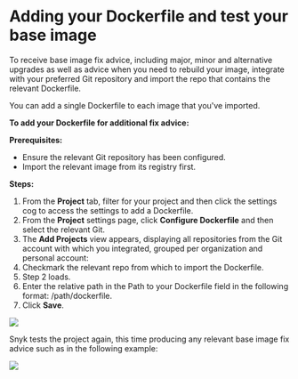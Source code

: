 # Adding your Dockerfile and test your base image

To receive base image fix advice, including major, minor and alternative upgrades as well as advice when you need to rebuild your image, integrate with your preferred Git repository and import the repo that contains the relevant Dockerfile.

You can add a single Dockerfile to each image that you've imported.

**To add your Dockerfile for additional fix advice:**

**Prerequisites:**

* Ensure the relevant Git repository has been configured.
* Import the relevant image from its registry first.

**Steps:**

1. From the **Project** tab, filter for your project and then click the settings cog to access the settings to add a Dockerfile.
2. From the **Project** settings page, click **Configure Dockerfile** and then select the relevant Git.
3. The **Add Projects** view appears, displaying all repositories from the Git account with which you integrated, grouped per organization and personal account:
4. Checkmark the relevant repo from which to import the Dockerfile.&#x20;
5. Step 2 loads.
6. Enter the relative path in the Path to your Dockerfile field in the following format: /path/dockerfile.
7. Click **Save**.

![](<../../../.gitbook/assets/image (45).png>)

Snyk tests the project again, this time producing any relevant base image fix advice such as in the following example:

![](../../../.gitbook/assets/mceclip1-2-.png)
